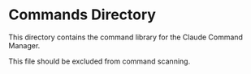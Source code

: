 # Commands Directory

This directory contains the command library for the Claude Command Manager.

This file should be excluded from command scanning.
